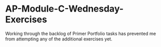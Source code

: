 # AP-Module-C-Wednesday-Exercises

Working through the backlog of Primer Portfolio tasks has prevented me from attempting any of the additional exercises yet.
